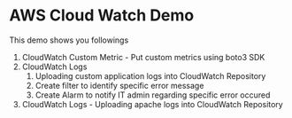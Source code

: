 # AWS Cloud Watch Demo 
This demo shows you followings 
1. CloudWatch Custom Metric - Put custom metrics using boto3 SDK
2. CloudWatch Logs
   1. Uploading custom application logs into CloudWatch Repository
   2. Create filter to identify specific error message
   3. Create Alarm to notify IT admin regarding specific error occured
3. CloudWatch Logs - Uploading apache logs into CloudWatch Repository


